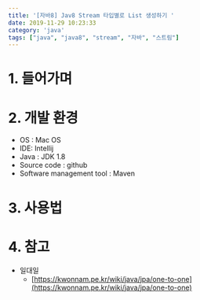 ```yaml
---
title: '[자바8] Jav8 Stream 타입별로 List 생성하기 '
date: 2019-11-29 10:23:33
category: 'java'
tags: ["java", "java8", "stream", "자바", "스트림"]
---
```


# 1. 들어가며

# 2. 개발 환경

* OS : Mac OS
* IDE: Intellij
* Java : JDK 1.8
* Source code : github
* Software management tool : Maven

# 3. 사용법

# 4. 참고

* 일대일
	* [https://kwonnam.pe.kr/wiki/java/jpa/one-to-one](https://kwonnam.pe.kr/wiki/java/jpa/one-to-one)
